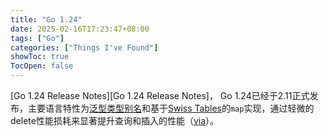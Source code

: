 ```yaml
---
title: "Go 1.24"
date: 2025-02-16T17:23:47+08:00
tags: ["Go"]
categories: ["Things I've Found"]
showToc: true
TocOpen: false
---
```


[Go 1.24 Release Notes][Go 1.24 Release Notes]， Go 1.24已经于2.11正式发布，主要语言特性为[泛型类型别名](https://github.com/golang/go/issues/46477)和基于[Swiss Tables](https://abseil.io/about/design/swisstables)的`map`实现，通过轻微的delete性能损耗来显著提升查询和插入的性能（[via](https://www.bytesizego.com/blog/go-124-swiss-table-maps)）。
